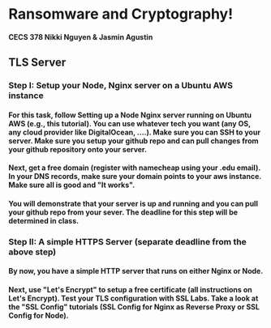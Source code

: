 # Ransomware and Cryptography!
#### CECS 378 Nikki Nguyen & Jasmin Agustin


## TLS Server
### Step I: Setup your Node, Nginx server on a Ubuntu AWS instance

#### For this task, follow Setting up a Node Nginx server running on Ubuntu AWS (e.g., this tutorial). You can use whatever tech you want (any OS, any cloud provider like DigitalOcean, ....). Make sure you can SSH to your server. Make sure you setup your github repo and can pull changes from your github repository onto your server.

#### Next, get a free domain (register with namecheap using your .edu email). In your DNS records, make sure your domain points to your aws instance. Make sure all is good and "It works".

#### You will demonstrate that your server is up and running and you can pull your github repo from your sever. The deadline for this step will be determined in class.

### Step II: A simple HTTPS Server (separate deadline from the above step)

#### By now, you have a simple HTTP server that runs on either Nginx or Node.

#### Next, use "Let's Encrypt" to setup a free certificate (all instructions on Let's Encrypt). Test your TLS configuration with SSL Labs.  Take a look at the "SSL Config" tutorials (SSL Config for Nginx as Reverse Proxy or SSL Config for Node).



